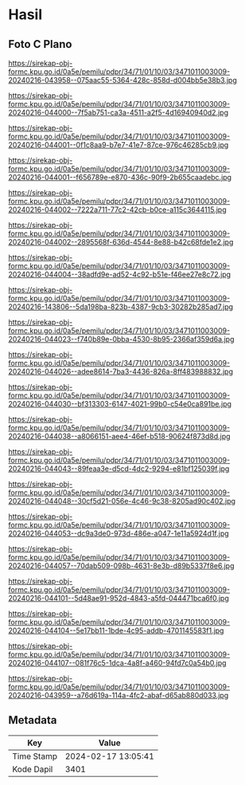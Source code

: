 # Hasil

## Foto C Plano

https://sirekap-obj-formc.kpu.go.id/0a5e/pemilu/pdpr/34/71/01/10/03/3471011003009-20240216-043958--075aac55-5364-428c-858d-d004bb5e38b3.jpg

https://sirekap-obj-formc.kpu.go.id/0a5e/pemilu/pdpr/34/71/01/10/03/3471011003009-20240216-044000--7f5ab751-ca3a-4511-a2f5-4d16940940d2.jpg

https://sirekap-obj-formc.kpu.go.id/0a5e/pemilu/pdpr/34/71/01/10/03/3471011003009-20240216-044001--0f1c8aa9-b7e7-41e7-87ce-976c46285cb9.jpg

https://sirekap-obj-formc.kpu.go.id/0a5e/pemilu/pdpr/34/71/01/10/03/3471011003009-20240216-044001--f656789e-e870-436c-90f9-2b655caadebc.jpg

https://sirekap-obj-formc.kpu.go.id/0a5e/pemilu/pdpr/34/71/01/10/03/3471011003009-20240216-044002--7222a711-77c2-42cb-b0ce-a115c3644115.jpg

https://sirekap-obj-formc.kpu.go.id/0a5e/pemilu/pdpr/34/71/01/10/03/3471011003009-20240216-044002--2895568f-636d-4544-8e88-b42c68fde1e2.jpg

https://sirekap-obj-formc.kpu.go.id/0a5e/pemilu/pdpr/34/71/01/10/03/3471011003009-20240216-044004--38adfd9e-ad52-4c92-b51e-f46ee27e8c72.jpg

https://sirekap-obj-formc.kpu.go.id/0a5e/pemilu/pdpr/34/71/01/10/03/3471011003009-20240216-143806--5da198ba-823b-4387-9cb3-30282b285ad7.jpg

https://sirekap-obj-formc.kpu.go.id/0a5e/pemilu/pdpr/34/71/01/10/03/3471011003009-20240216-044023--f740b89e-0bba-4530-8b95-2366af359d6a.jpg

https://sirekap-obj-formc.kpu.go.id/0a5e/pemilu/pdpr/34/71/01/10/03/3471011003009-20240216-044026--adee8614-7ba3-4436-826a-8ff483988832.jpg

https://sirekap-obj-formc.kpu.go.id/0a5e/pemilu/pdpr/34/71/01/10/03/3471011003009-20240216-044030--bf313303-6147-4021-99b0-c54e0ca891be.jpg

https://sirekap-obj-formc.kpu.go.id/0a5e/pemilu/pdpr/34/71/01/10/03/3471011003009-20240216-044038--a8066151-aee4-46ef-b518-90624f873d8d.jpg

https://sirekap-obj-formc.kpu.go.id/0a5e/pemilu/pdpr/34/71/01/10/03/3471011003009-20240216-044043--89feaa3e-d5cd-4dc2-9294-e81bf125039f.jpg

https://sirekap-obj-formc.kpu.go.id/0a5e/pemilu/pdpr/34/71/01/10/03/3471011003009-20240216-044048--30cf5d21-056e-4c46-9c38-8205ad90c402.jpg

https://sirekap-obj-formc.kpu.go.id/0a5e/pemilu/pdpr/34/71/01/10/03/3471011003009-20240216-044053--dc9a3de0-973d-486e-a047-1e11a5924d1f.jpg

https://sirekap-obj-formc.kpu.go.id/0a5e/pemilu/pdpr/34/71/01/10/03/3471011003009-20240216-044057--70dab509-098b-4631-8e3b-d89b5337f8e6.jpg

https://sirekap-obj-formc.kpu.go.id/0a5e/pemilu/pdpr/34/71/01/10/03/3471011003009-20240216-044101--5d48ae91-952d-4843-a5fd-044471bca6f0.jpg

https://sirekap-obj-formc.kpu.go.id/0a5e/pemilu/pdpr/34/71/01/10/03/3471011003009-20240216-044104--5e17bb11-1bde-4c95-addb-4701145583f1.jpg

https://sirekap-obj-formc.kpu.go.id/0a5e/pemilu/pdpr/34/71/01/10/03/3471011003009-20240216-044107--081f76c5-1dca-4a8f-a460-94fd7c0a54b0.jpg

https://sirekap-obj-formc.kpu.go.id/0a5e/pemilu/pdpr/34/71/01/10/03/3471011003009-20240216-043959--a76d619a-114a-4fc2-abaf-d65ab880d033.jpg


## Metadata

| Key        | Value               |
| ---------- | ------------------- |
| Time Stamp | 2024-02-17 13:05:41 |
| Kode Dapil | 3401                |




